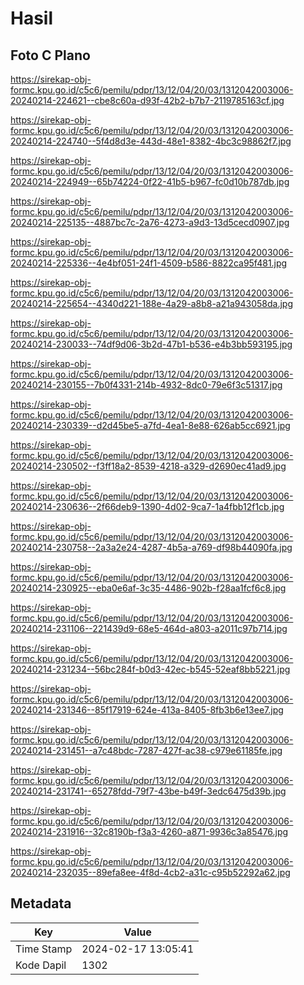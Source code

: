 # Hasil

## Foto C Plano

https://sirekap-obj-formc.kpu.go.id/c5c6/pemilu/pdpr/13/12/04/20/03/1312042003006-20240214-224621--cbe8c60a-d93f-42b2-b7b7-2119785163cf.jpg

https://sirekap-obj-formc.kpu.go.id/c5c6/pemilu/pdpr/13/12/04/20/03/1312042003006-20240214-224740--5f4d8d3e-443d-48e1-8382-4bc3c98862f7.jpg

https://sirekap-obj-formc.kpu.go.id/c5c6/pemilu/pdpr/13/12/04/20/03/1312042003006-20240214-224949--65b74224-0f22-41b5-b967-fc0d10b787db.jpg

https://sirekap-obj-formc.kpu.go.id/c5c6/pemilu/pdpr/13/12/04/20/03/1312042003006-20240214-225135--4887bc7c-2a76-4273-a9d3-13d5cecd0907.jpg

https://sirekap-obj-formc.kpu.go.id/c5c6/pemilu/pdpr/13/12/04/20/03/1312042003006-20240214-225336--4e4bf051-24f1-4509-b586-8822ca95f481.jpg

https://sirekap-obj-formc.kpu.go.id/c5c6/pemilu/pdpr/13/12/04/20/03/1312042003006-20240214-225654--4340d221-188e-4a29-a8b8-a21a943058da.jpg

https://sirekap-obj-formc.kpu.go.id/c5c6/pemilu/pdpr/13/12/04/20/03/1312042003006-20240214-230033--74df9d06-3b2d-47b1-b536-e4b3bb593195.jpg

https://sirekap-obj-formc.kpu.go.id/c5c6/pemilu/pdpr/13/12/04/20/03/1312042003006-20240214-230155--7b0f4331-214b-4932-8dc0-79e6f3c51317.jpg

https://sirekap-obj-formc.kpu.go.id/c5c6/pemilu/pdpr/13/12/04/20/03/1312042003006-20240214-230339--d2d45be5-a7fd-4ea1-8e88-626ab5cc6921.jpg

https://sirekap-obj-formc.kpu.go.id/c5c6/pemilu/pdpr/13/12/04/20/03/1312042003006-20240214-230502--f3ff18a2-8539-4218-a329-d2690ec41ad9.jpg

https://sirekap-obj-formc.kpu.go.id/c5c6/pemilu/pdpr/13/12/04/20/03/1312042003006-20240214-230636--2f66deb9-1390-4d02-9ca7-1a4fbb12f1cb.jpg

https://sirekap-obj-formc.kpu.go.id/c5c6/pemilu/pdpr/13/12/04/20/03/1312042003006-20240214-230758--2a3a2e24-4287-4b5a-a769-df98b44090fa.jpg

https://sirekap-obj-formc.kpu.go.id/c5c6/pemilu/pdpr/13/12/04/20/03/1312042003006-20240214-230925--eba0e6af-3c35-4486-902b-f28aa1fcf6c8.jpg

https://sirekap-obj-formc.kpu.go.id/c5c6/pemilu/pdpr/13/12/04/20/03/1312042003006-20240214-231106--221439d9-68e5-464d-a803-a2011c97b714.jpg

https://sirekap-obj-formc.kpu.go.id/c5c6/pemilu/pdpr/13/12/04/20/03/1312042003006-20240214-231234--56bc284f-b0d3-42ec-b545-52eaf8bb5221.jpg

https://sirekap-obj-formc.kpu.go.id/c5c6/pemilu/pdpr/13/12/04/20/03/1312042003006-20240214-231346--85f17919-624e-413a-8405-8fb3b6e13ee7.jpg

https://sirekap-obj-formc.kpu.go.id/c5c6/pemilu/pdpr/13/12/04/20/03/1312042003006-20240214-231451--a7c48bdc-7287-427f-ac38-c979e61185fe.jpg

https://sirekap-obj-formc.kpu.go.id/c5c6/pemilu/pdpr/13/12/04/20/03/1312042003006-20240214-231741--65278fdd-79f7-43be-b49f-3edc6475d39b.jpg

https://sirekap-obj-formc.kpu.go.id/c5c6/pemilu/pdpr/13/12/04/20/03/1312042003006-20240214-231916--32c8190b-f3a3-4260-a871-9936c3a85476.jpg

https://sirekap-obj-formc.kpu.go.id/c5c6/pemilu/pdpr/13/12/04/20/03/1312042003006-20240214-232035--89efa8ee-4f8d-4cb2-a31c-c95b52292a62.jpg


## Metadata

| Key        | Value               |
| ---------- | ------------------- |
| Time Stamp | 2024-02-17 13:05:41 |
| Kode Dapil | 1302                |



